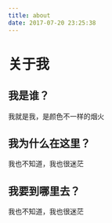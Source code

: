```yaml
---
title: about
date: 2017-07-20 23:25:38
---
```

# 关于我

## 我是谁？

我就是我，是颜色不一样的烟火

## 我为什么在这里？

我也不知道，我也很迷茫

## 我要到哪里去？

我也不知道，我也很迷茫
